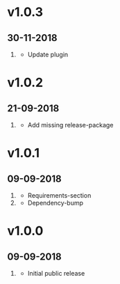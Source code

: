 # v1.0.3
## 30-11-2018

1. [](#improved)
    * Update plugin

# v1.0.2
## 21-09-2018

1. [](#bugfix)
    * Add missing release-package

# v1.0.1
## 09-09-2018

1. [](#improved)
    * Requirements-section
2. [](#bugfix)
    * Dependency-bump

# v1.0.0
## 09-09-2018

1. [](#new)
    * Initial public release

